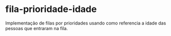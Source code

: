 # fila-prioridade-idade
Implementação de filas por prioridades usando como referencia a idade das pessoas que entraram na fila.
